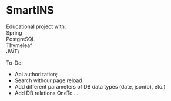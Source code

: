 # SmartINS

Educational project with:\
Spring\
PostgreSQL\
Thymeleaf\
JWT\


To-Do:
- Api authorization;
- Search withour page reload
- Add different parameters of DB data types (date, json(b), etc.)
- Add DB relations OneTo ...